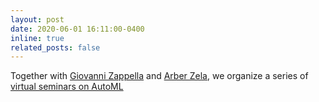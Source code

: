 ```yaml
---
layout: post
date: 2020-06-01 16:11:00-0400
inline: true
related_posts: false
---
```


Together with [Giovanni Zappella](https://giovannizappella.github.io/) and [Arber Zela](https://ml.informatik.uni-freiburg.de/people/zela/index.html), we organize a series of [virtual seminars on AutoML](https://automl-seminars.github.io/)


